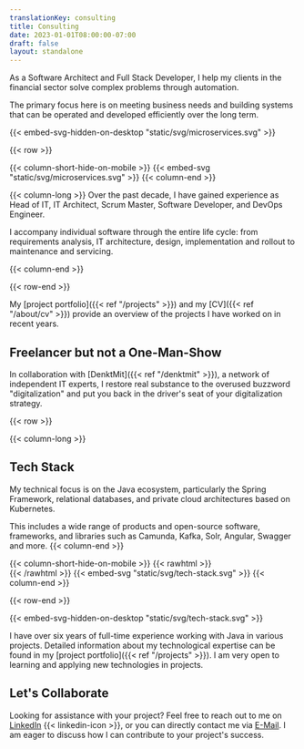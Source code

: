 ```yaml
---
translationKey: consulting
title: Consulting
date: 2023-01-01T08:00:00-07:00
draft: false
layout: standalone
---
```


As a Software Architect and Full Stack Developer, I help my clients in the financial sector solve complex problems through automation.

The primary focus here is on meeting business needs and building systems that can be operated and developed efficiently over the long term.

{{< embed-svg-hidden-on-desktop "static/svg/microservices.svg" >}}

{{< row >}}

{{< column-short-hide-on-mobile >}}
{{< embed-svg "static/svg/microservices.svg" >}}
{{< column-end >}}

{{< column-long >}}
Over the past decade, I have gained experience as Head of IT, IT Architect, Scrum Master, Software Developer, and DevOps Engineer.

I accompany individual software through the entire life cycle: from requirements analysis, IT architecture, design, implementation and rollout to maintenance and servicing.

{{< column-end >}}

{{< row-end >}}

My [project portfolio]({{< ref "/projects" >}}) and my [CV]({{< ref "/about/cv" >}}) provide an overview of the projects I have worked on in recent years.

## Freelancer but not a One-Man-Show
In collaboration with [DenktMit]({{< ref "/denktmit" >}}), a network of independent IT experts, I restore real substance to the overused buzzword "digitalization" and put you back in the driver's seat of your digitalization strategy.

{{< row >}}

{{< column-long >}}
## Tech Stack
My technical focus is on the Java ecosystem, particularly the Spring Framework, relational databases, and private cloud architectures based on Kubernetes.

This includes a wide range of products and open-source software, frameworks, and libraries such as Camunda, Kafka, Solr, Angular, Swagger and more.
{{< column-end >}}

{{< column-short-hide-on-mobile >}}
{{< rawhtml >}} <br>{{< /rawhtml >}}
{{< embed-svg "static/svg/tech-stack.svg" >}}
{{< column-end >}}

{{< row-end >}}

{{< embed-svg-hidden-on-desktop "static/svg/tech-stack.svg" >}}



I have over six years of full-time experience working with Java in various projects. Detailed information about my technological expertise can be found in my [project portfolio]({{< ref "/projects" >}}). I am very open to learning and applying new technologies in projects.


## Let's Collaborate
Looking for assistance with your project? Feel free to reach out to me on [LinkedIn](https://www.linkedin.com/in/dmalolepszy) {{< linkedin-icon >}}, or you can directly contact me via [E-Mail](mailto:kontakt@dmalo.de). I am eager to discuss how I can contribute to your project's success.
